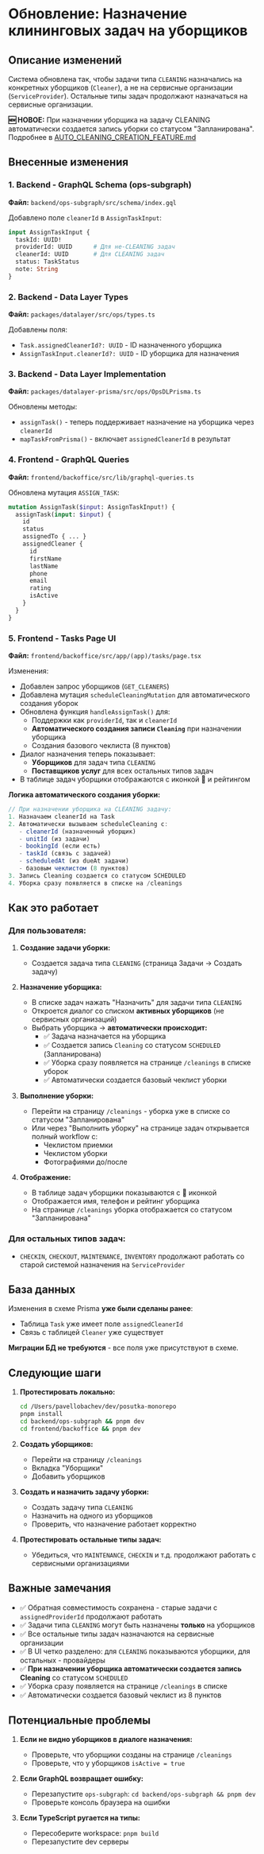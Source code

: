 # Обновление: Назначение клининговых задач на уборщиков

## Описание изменений

Система обновлена так, чтобы задачи типа `CLEANING` назначались на конкретных уборщиков (`Cleaner`), а не на сервисные организации (`ServiceProvider`). Остальные типы задач продолжают назначаться на сервисные организации.

**🆕 НОВОЕ:** При назначении уборщика на задачу CLEANING автоматически создается запись уборки со статусом "Запланирована". Подробнее в [AUTO_CLEANING_CREATION_FEATURE.md](AUTO_CLEANING_CREATION_FEATURE.md)

## Внесенные изменения

### 1. Backend - GraphQL Schema (ops-subgraph)
**Файл:** `backend/ops-subgraph/src/schema/index.gql`

Добавлено поле `cleanerId` в `AssignTaskInput`:
```graphql
input AssignTaskInput {
  taskId: UUID!
  providerId: UUID      # Для не-CLEANING задач
  cleanerId: UUID       # Для CLEANING задач
  status: TaskStatus
  note: String
}
```

### 2. Backend - Data Layer Types
**Файл:** `packages/datalayer/src/ops/types.ts`

Добавлены поля:
- `Task.assignedCleanerId?: UUID` - ID назначенного уборщика
- `AssignTaskInput.cleanerId?: UUID` - ID уборщика для назначения

### 3. Backend - Data Layer Implementation
**Файл:** `packages/datalayer-prisma/src/ops/OpsDLPrisma.ts`

Обновлены методы:
- `assignTask()` - теперь поддерживает назначение на уборщика через `cleanerId`
- `mapTaskFromPrisma()` - включает `assignedCleanerId` в результат

### 4. Frontend - GraphQL Queries
**Файл:** `frontend/backoffice/src/lib/graphql-queries.ts`

Обновлена мутация `ASSIGN_TASK`:
```graphql
mutation AssignTask($input: AssignTaskInput!) {
  assignTask(input: $input) {
    id
    status
    assignedTo { ... }
    assignedCleaner {
      id
      firstName
      lastName
      phone
      email
      rating
      isActive
    }
  }
}
```

### 5. Frontend - Tasks Page UI
**Файл:** `frontend/backoffice/src/app/(app)/tasks/page.tsx`

Изменения:
- Добавлен запрос уборщиков (`GET_CLEANERS`)
- Добавлена мутация `scheduleCleaningMutation` для автоматического создания уборок
- Обновлена функция `handleAssignTask()` для:
  - Поддержки как `providerId`, так и `cleanerId`
  - **Автоматического создания записи `Cleaning`** при назначении уборщика
  - Создания базового чеклиста (8 пунктов)
- Диалог назначения теперь показывает:
  - **Уборщиков** для задач типа `CLEANING`
  - **Поставщиков услуг** для всех остальных типов задач
- В таблице задач уборщики отображаются с иконкой 🧹 и рейтингом

**Логика автоматического создания уборки:**
```typescript
// При назначении уборщика на CLEANING задачу:
1. Назначаем cleanerId на Task
2. Автоматически вызываем scheduleCleaning с:
   - cleanerId (назначенный уборщик)
   - unitId (из задачи)
   - bookingId (если есть)
   - taskId (связь с задачей)
   - scheduledAt (из dueAt задачи)
   - базовым чеклистом (8 пунктов)
3. Запись Cleaning создается со статусом SCHEDULED
4. Уборка сразу появляется в списке на /cleanings
```

## Как это работает

### Для пользователя:

1. **Создание задачи уборки:**
   - Создается задача типа `CLEANING` (страница Задачи → Создать задачу)

2. **Назначение уборщика:**
   - В списке задач нажать "Назначить" для задачи типа `CLEANING`
   - Откроется диалог со списком **активных уборщиков** (не сервисных организаций)
   - Выбрать уборщика → **автоматически происходит:**
     - ✅ Задача назначается на уборщика
     - ✅ Создается запись `Cleaning` со статусом `SCHEDULED` (Запланирована)
     - ✅ Уборка сразу появляется на странице `/cleanings` в списке уборок
     - ✅ Автоматически создается базовый чеклист уборки

3. **Выполнение уборки:**
   - Перейти на страницу `/cleanings` - уборка уже в списке со статусом "Запланирована"
   - Или через "Выполнить уборку" на странице задач открывается полный workflow с:
     - Чеклистом приемки
     - Чеклистом уборки
     - Фотографиями до/после

4. **Отображение:**
   - В таблице задач уборщики показываются с 🧹 иконкой
   - Отображается имя, телефон и рейтинг уборщика
   - На странице `/cleanings` уборка отображается со статусом "Запланирована"

### Для остальных типов задач:

- `CHECKIN`, `CHECKOUT`, `MAINTENANCE`, `INVENTORY` продолжают работать со старой системой назначения на `ServiceProvider`

## База данных

Изменения в схеме Prisma **уже были сделаны ранее**:
- Таблица `Task` уже имеет поле `assignedCleanerId`
- Связь с таблицей `Cleaner` уже существует

**Миграции БД не требуются** - все поля уже присутствуют в схеме.

## Следующие шаги

1. **Протестировать локально:**
   ```bash
   cd /Users/pavellobachev/dev/posutka-monorepo
   pnpm install
   cd backend/ops-subgraph && pnpm dev
   cd frontend/backoffice && pnpm dev
   ```

2. **Создать уборщиков:**
   - Перейти на страницу `/cleanings`
   - Вкладка "Уборщики"
   - Добавить уборщиков

3. **Создать и назначить задачу уборки:**
   - Создать задачу типа `CLEANING`
   - Назначить на одного из уборщиков
   - Проверить, что назначение работает корректно

4. **Протестировать остальные типы задач:**
   - Убедиться, что `MAINTENANCE`, `CHECKIN` и т.д. продолжают работать с сервисными организациями

## Важные замечания

- ✅ Обратная совместимость сохранена - старые задачи с `assignedProviderId` продолжают работать
- ✅ Задачи типа `CLEANING` могут быть назначены **только** на уборщиков
- ✅ Все остальные типы задач назначаются на сервисные организации
- ✅ В UI четко разделено: для `CLEANING` показываются уборщики, для остальных - провайдеры
- ✅ **При назначении уборщика автоматически создается запись Cleaning** со статусом `SCHEDULED`
- ✅ Уборка сразу появляется на странице `/cleanings` в списке
- ✅ Автоматически создается базовый чеклист из 8 пунктов

## Потенциальные проблемы

1. **Если не видно уборщиков в диалоге назначения:**
   - Проверьте, что уборщики созданы на странице `/cleanings`
   - Проверьте, что у уборщиков `isActive = true`

2. **Если GraphQL возвращает ошибку:**
   - Перезапустите `ops-subgraph`: `cd backend/ops-subgraph && pnpm dev`
   - Проверьте консоль браузера на ошибки

3. **Если TypeScript ругается на типы:**
   - Пересоберите workspace: `pnpm build`
   - Перезапустите dev серверы

